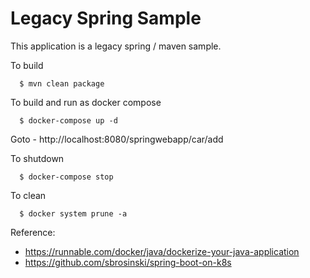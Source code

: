 # Legacy Spring Sample

This application is a legacy spring / maven sample. 

To build
```
  $ mvn clean package
```

To build and run as docker compose
```
  $ docker-compose up -d
```

Goto - http://localhost:8080/springwebapp/car/add

To shutdown 
```
  $ docker-compose stop
```

To clean
```
  $ docker system prune -a
```

Reference:

*  https://runnable.com/docker/java/dockerize-your-java-application
*  https://github.com/sbrosinski/spring-boot-on-k8s
